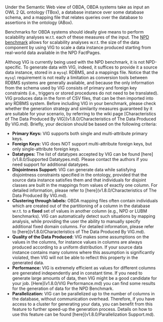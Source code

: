 Under the Semantic Web view of OBDA, OBDA systems take as input an OWL 2 QL ontology (TBox), a database instance over some database schema, and a mapping file that relates queries over the database to assertions in the ontology (ABox). 

Benchmarks for OBDA systems should ideally give means to perform scalability analyses w.r.t. each of these measures of the input. The [NPD benchmark](https://github.com/ontop/npd-benchmark) allows for scalability analyses w.r.t. the size of the data component by using VIG to scale a data instance produced starting from real-world data available in the NPD FactPages.

Althoug VIG is currently being used with the NPD benchmark, it is not NPD-specific. To generate data with VIG, indeed, it suffices to provide it a source data instance, stored in a `mysql` RDBMS, and a mappings file. Notice that the `mysql` requirement is not really a limitation as conversion tools between RDBMS systems are generally available, and because the only information from the schema used by VIG consists of primary and foreign key constraints (i.e., triggers or stored procedures do not need to be translated). VIG produces data in the form of CSV files, that can be then imported into any RDBMS system. Before including VIG in your benchmark, please check whether the generation strategy and similarity measures guaranteed by it are suitable for your scenario, by referring to the wiki page [Characteristics of The Data Produced By VIG](v1.8.0/Characteristics of The Data Produced By VIG.md). Briefly, your decision should be based on the following criteria:

* **Primary Keys:** VIG supports both single and multi-attribute primary keys.
* **Foreign Keys:** VIG does NOT support multi-attribute foreign keys, but only single-attribute foreign keys.
* **Datatypes:** The list of datatypes accepted by VIG can be found [here](v1.8.0/Supported Datatypes.md). Please contact the authors if you need support for additional datatypes.
* **Disjointness Support:** VIG can generate data while satisfying disjointness constraints specified in the ontology, provided that the source data instance satisfies them and that individuals for disjoint classes are built in the mappings from values of exactly one column. For detailed information, please refer to [here](v1.8.0/Characteristics of The Data Produced By VIG.md).
* **Clustering through labels:** OBDA mapping files often contain individuals which are created out of the partitioning of a column in the database w.r.t. to a **fixed** set of values in another column (e.g., NPD or LUBM benchmarks). VIG can automatically detect such situations by mapping analysis, while providing the user the  ability to manually specify additional fixed domain columns. For detailed information, please refer to [here](v1.8.0/Characteristics of The Data Produced By VIG.md). 
* **Quality of the Data Produced:** VIG makes some assumptions on the values in the columns, for instance values in columns are always produced according to a uniform distribution. If your source data instance contains many columns where this assumption is significantly violated, then VIG will not be able to reflect this property in the generated data.
* **Performance:** VIG is extremely efficient as values for different columns are generated independently and in constant time. If you need to generate large amounts of data, then VIG might be a good candidate for your job. [Here](v1.8.0/VIG Performance.md) you can find some results for the generation of data for the NPD Benchmark.
* **Parallelization:** VIG can be parallelized up to the number of columns in the database, without communication overhead. Therefore, if you have access to a cluster for generating your data, you can benefit from this feature to further speed-up the generation process. Details on how to use this feature can be found [here](v1.8.0/Parallelization Support.md).
